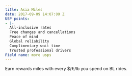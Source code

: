 ```yaml
---
title: Asia Miles
date: 2017-09-09 14:07:00 Z
USP points:
- |-
  All-inclusive rates
  Free changes and cancellations
  Peace of mind
  Global reliability
  Complimentary wait time
  Trusted professional drivers
Field name: more usps
---
```


Earn rewards miles with every $/€/lb you spend on BL rides.